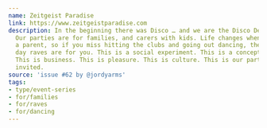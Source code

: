 ```yaml
---
name: Zeitgeist Paradise
link: https://www.zeitgeistparadise.com
description: In the beginning there was Disco … and we are the Disco Descendants!
  Our parties are for families, and carers with kids. Life changes when you become
  a parent, so if you miss hitting the clubs and going out dancing, then our family-friendly
  day raves are for you. This is a social experiment. This is a conceptual art project.
  This is business. This is pleasure. This is culture. This is our party and you’re
  invited.
source: 'issue #62 by @jordyarms'
tags:
- type/event-series
- for/families
- for/raves
- for/dancing
---
```


<!-- Community added from GitHub issue #62 -->
